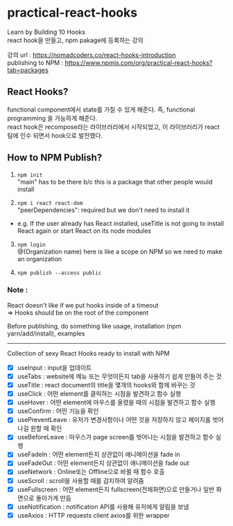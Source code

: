# practical-react-hooks

Learn by Building 10 Hooks  
react hook을 만들고, npm pakage에 등록하는 강의  
  
강의 url : https://nomadcoders.co/react-hooks-introduction  
publishing to NPM : https://www.npmjs.com/org/practical-react-hooks?tab=packages
  
## React Hooks?
  
functional component에서 state를 가질 수 있게 해준다. 즉, functional programming 을 가능하게 해준다.  
react hook은 recompose라는 라이브러리에서 시작되었고, 이 라이브러리가 react 팀에 인수 되면서 hook으로 발전했다.  
  
## How to NPM Publish?
  
1. ```npm init```  
"main" has to be there b/c this is a package that other people would install  
  
2. ```npm i react react-dom```  
"peerDependencies": required but we don't need to install it  
- e.g. If the user already has React installed, useTitle is not going to install React again or start React on its node modules  
  
3. ```npm login```  
@(Organization name) here is like a scope on NPM so we need to make an organization  
  
4. ```npm publish --access public```  
  
  
### Note :  
React doesn't like if we put hooks inside of a timeout  
=> Hooks should be on the root of the component  
  
Before publishing, do something like usage, installation (npm yarn/add/install), examples  
  
---
  
Collection of sexy React Hooks ready to install with NPM
  
  
  - [x] useInput : input을 업데이트
  - [x] useTabs : website에 메뉴 또는 무엇이든지 tab을 사용하기 쉽게 만들어 주는 것
  - [x] useTitle : react document의 title을 몇개의 hooks와 함께 바꾸는 것
  - [x] useClick : 어떤 element를 클릭하는 시점을 발견하고 함수 실행
  - [x] useHover : 어떤 element에 마우스를 올렸을 때의 시점을 발견하고 함수 실행
  - [x] useConfirm : 어떤 기능을 확인
  - [x] usePreventLeave : 유저가 변경사항이나 어떤 것을 저장하지 않고 페이지를 벗어나길 원할 때 확인
  - [x] useBeforeLeave : 마우스가 page screen를 벗어나는 시점을 발견하고 함수 실행
  - [x] useFadeIn : 어떤 element든지 상관없이 애니메이션을 fade in
  - [x] useFadeOut : 어떤 element든지 상관없이 애니메이션을 fade out
  - [x] useNetwork : Online또는 Offline으로 바뀔 때 함수 호출
  - [x] useScroll : scroll을 사용할 때를 감지하여 알려줌
  - [x] useFullscreen : 어떤 element든지 fullscreen(전체화면)으로 만들거나 일반 화면으로 돌아가게 만듬
  - [x] useNotification : notification API를 사용해 유저에게 알림을 보냄
  - [x] useAxios : HTTP requests client axios를 위한 wrapper